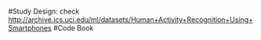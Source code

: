 #Study Design: check http://archive.ics.uci.edu/ml/datasets/Human+Activity+Recognition+Using+Smartphones
#Code Book